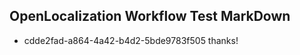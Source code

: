 ## OpenLocalization Workflow Test MarkDown

* cdde2fad-a864-4a42-b4d2-5bde9783f505 
thanks!



<!--HONumber=Jan16_HO2-->
